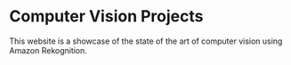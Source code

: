 # Computer Vision Projects

This website is a showcase of the state of the art of computer vision using Amazon Rekognition.

